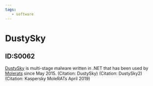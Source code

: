 ```yaml
---
tags:
   - software
---
```

# DustySky
## ID:S0062
[DustySky](/mitre/software/S0062) is multi-stage malware written in .NET that has been used by [Molerats](/mitre/groups/G0021) since May 2015. (Citation: DustySky) (Citation: DustySky2)(Citation: Kaspersky MoleRATs April 2019)
